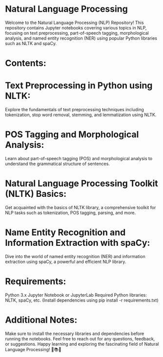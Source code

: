 
# Natural Language Processing 
Welcome to the Natural Language Processing (NLP) Repository! This repository contains Jupyter notebooks covering various topics in NLP, focusing on text preprocessing, part-of-speech tagging, morphological analysis, and named entity recognition (NER) using popular Python libraries such as NLTK and spaCy.

# Contents:
# Text Preprocessing in Python using NLTK:

Explore the fundamentals of text preprocessing techniques including tokenization, stop word removal, stemming, and lemmatization using NLTK.
# POS Tagging and Morphological Analysis:

Learn about part-of-speech tagging (POS) and morphological analysis to understand the grammatical structure of sentences.
# Natural Language Processing Toolkit (NLTK) Basics:

Get acquainted with the basics of NLTK library, a comprehensive toolkit for NLP tasks such as tokenization, POS tagging, parsing, and more.
# Name Entity Recognition and Information Extraction with spaCy:

Dive into the world of named entity recognition (NER) and information extraction using spaCy, a powerful and efficient NLP library.

# Requirements:
Python 3.x
Jupyter Notebook or JupyterLab
Required Python libraries: NLTK, spaCy, etc. (Install dependencies using pip install -r requirements.txt)

# Additional Notes:
Make sure to install the necessary libraries and dependencies before running the notebooks.
Feel free to reach out for any questions, feedback, or suggestions.
Happy learning and exploring the fascinating field of Natural Language Processing! 🚀📚🤖






